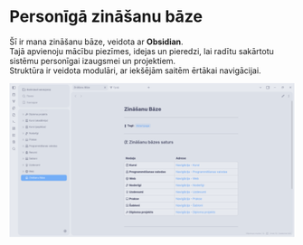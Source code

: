 # Personīgā zināšanu bāze

Šī ir mana zināšanu bāze, veidota ar **Obsidian**.  
Tajā apvienoju mācību piezīmes, idejas un pieredzi, lai radītu sakārtotu sistēmu personīgai izaugsmei un projektiem.  
Struktūra ir veidota modulāri, ar iekšējām saitēm ērtākai navigācijai.

![Screenshot of main page](screen.png)
